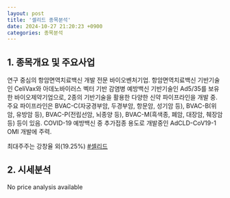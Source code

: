 ```yaml
---
layout: post
title: '셀리드 종목분석'
date: 2024-10-27 21:20:23 +0900
categories: 종목분석
---
```


## 1. 종목개요 및 주요사업

연구 중심의 항암면역치료백신 개발 전문 바이오벤처기업. 항암면역치료백신 기반기술인 CeliVax와 아데노바이러스 벡터 기반 감염병 예방백신 기반기술인 Ad5/35를 보유한 바이오제약기업으로, 2종의 기반기술을 활용한 다양한 신약 파이프라인을 개발 중. 주요 파이프라인은 BVAC-C(자궁경부암, 두경부암, 항문암, 성기암 등), BVAC-B(위암, 유방암 등), BVAC-P(전립선암, 뇌종양 등), BVAC-M(흑색종, 폐암, 대장암, 췌장암 등) 등이 있음. COVID-19 예방백신 중 추가접종 용도로 개발중인 AdCLD-CoV19-1 OMI 개발에 주력.

최대주주는 강창율 외(19.25%)
[#셀리드](#)

## 2. 시세분석

No price analysis available
